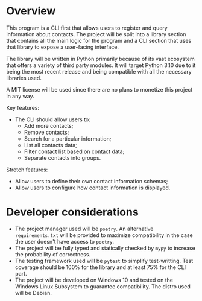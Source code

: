 # Overview

This program is a CLI first that allows users to register and query information about contacts. The project will be split into a library section that contains all the main logic for the program and a CLI section that uses that library to expose a user-facing interface.

The library will be written in Python primarily because of its vast ecosystem that offers a variety of third party modules. It will target Python 3.10 due to it being the most recent release and being compatible with all the necessary libraries used.

A MIT license will be used since there are no plans to monetize this project in any way.

Key features:

- The CLI should allow users to:
  - Add more contacts;
  - Remove contacts;
  - Search for a particular information;
  - List all contacts data;
  - Filter contact list based on contact data;
  - Separate contacts into groups.

Stretch features:

- Allow users to define their own contact information schemas;
- Allow users to configure how contact information is displayed.

# Developer considerations

- The project manager used will be `poetry`. An alternative `requirements.txt` will be provided to maximize compatibility in the case the user doesn't have access to `poetry`.
- The project will be fully typed and statically checked by `mypy` to increase the probability of correctness.
- The testing framework used will be `pytest` to simplify test-writting. Test coverage should be 100% for the library and at least 75% for the CLI part. 
- The project will be developed on Windows 10 and tested on the Windows Linux Subsystem to guarantee compatibility. The distro used will be Debian. 
